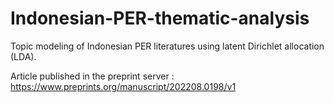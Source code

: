# Indonesian-PER-thematic-analysis
Topic modeling of Indonesian PER literatures using latent Dirichlet allocation (LDA).

Article published in the preprint server :
https://www.preprints.org/manuscript/202208.0198/v1
